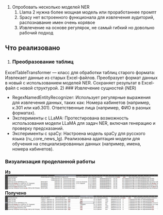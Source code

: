 1) Опробовать несколько моделей NER
    1) Llama 2 нужна более мощная модель или проработаннее промпт
    2) Spacy нет встроенного функционала для извлечения аудиторий, распознавание имен очень корявое
    3) Извлечение на основе регулярок, не самый гибкий но довольно рабочий подход
## Что реализовано
1) ### Преобразование таблиц
ExcelTableTransformer — класс для обработки таблиц старого формата:
Извлекает данные из старых Excel-файлов.
Преобразует формат данных в новый с использованием моделей NER.
Сохраняет результат в Excel-файл с новой структурой.
2) ### Извлечение сущностей (NER)
- RegexNamedEntityRecognizer:
Использует регулярные выражения для извлечения данных, таких как:
Номера кабинетов (например, к.301 или каб.301).
Ответственные лица (например, ФИО в разных форматах).
- Эксперименты с LLaMA:
Протестирована возможность использования модели LLaMA для задач NER, включая генерацию и проверку предсказаний.
- Эксперименты с spaCy:
Настроена модель spaCy для русского языка (ru_core_news_lg).
Реализована адаптация модели для обучения на специализированных данных (например, имена, номера кабинетов).

### Визуализация проделанной работы
**Из**
![alt text](image-1.png)
**Получено**
![alt text](image.png)